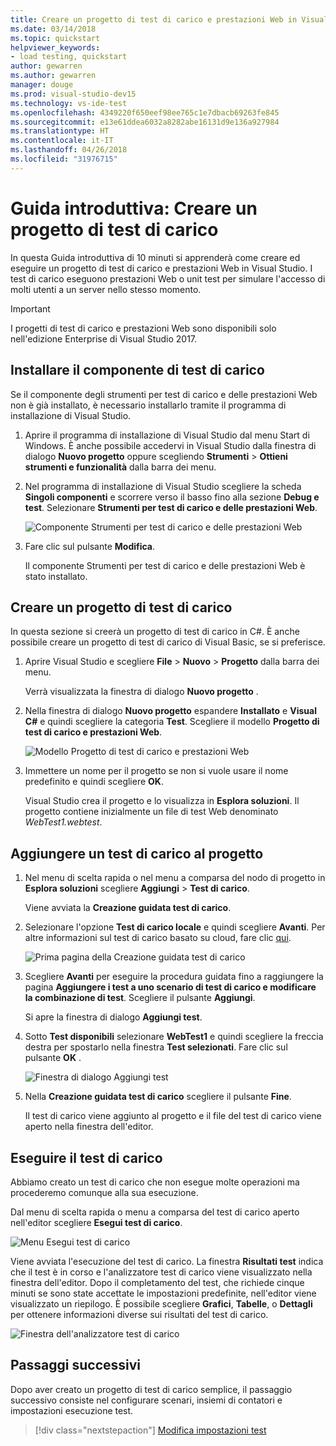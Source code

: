 ```yaml
---
title: Creare un progetto di test di carico e prestazioni Web in Visual Studio
ms.date: 03/14/2018
ms.topic: quickstart
helpviewer_keywords:
- load testing, quickstart
author: gewarren
ms.author: gewarren
manager: douge
ms.prod: visual-studio-dev15
ms.technology: vs-ide-test
ms.openlocfilehash: 4349220f650eef98ee765c1e7dbacb69263fe845
ms.sourcegitcommit: e13e61ddea6032a8282abe16131d9e136a927984
ms.translationtype: HT
ms.contentlocale: it-IT
ms.lasthandoff: 04/26/2018
ms.locfileid: "31976715"
---
```

# <a name="quickstart-create-a-load-test-project"></a>Guida introduttiva: Creare un progetto di test di carico

In questa Guida introduttiva di 10 minuti si apprenderà come creare ed eseguire un progetto di test di carico e prestazioni Web in Visual Studio. I test di carico eseguono prestazioni Web o unit test per simulare l'accesso di molti utenti a un server nello stesso momento.

> [!IMPORTANT]
> I progetti di test di carico e prestazioni Web sono disponibili solo nell'edizione Enterprise di Visual Studio 2017.

## <a name="install-the-load-testing-component"></a>Installare il componente di test di carico

Se il componente degli strumenti per test di carico e delle prestazioni Web non è già installato, è necessario installarlo tramite il programma di installazione di Visual Studio.

1. Aprire il programma di installazione di Visual Studio dal menu Start di Windows. È anche possibile accedervi in Visual Studio dalla finestra di dialogo **Nuovo progetto** oppure scegliendo **Strumenti** > **Ottieni strumenti e funzionalità** dalla barra dei menu.

1. Nel programma di installazione di Visual Studio scegliere la scheda **Singoli componenti** e scorrere verso il basso fino alla sezione **Debug e test**. Selezionare **Strumenti per test di carico e delle prestazioni Web**.

   ![Componente Strumenti per test di carico e delle prestazioni Web](media/web-perf-load-testing-tools-component.png)

1. Fare clic sul pulsante **Modifica**.

   Il componente Strumenti per test di carico e delle prestazioni Web è stato installato.

## <a name="create-a-load-test-project"></a>Creare un progetto di test di carico

In questa sezione si creerà un progetto di test di carico in C#. È anche possibile creare un progetto di test di carico di Visual Basic, se si preferisce.

1. Aprire Visual Studio e scegliere **File** > **Nuovo** > **Progetto** dalla barra dei menu.

   Verrà visualizzata la finestra di dialogo **Nuovo progetto** .

1. Nella finestra di dialogo **Nuovo progetto** espandere **Installato** e **Visual C#** e quindi scegliere la categoria **Test**. Scegliere il modello **Progetto di test di carico e prestazioni Web**.

   ![Modello Progetto di test di carico e prestazioni Web](media/web-perf-load-test-project-template.png)

1. Immettere un nome per il progetto se non si vuole usare il nome predefinito e quindi scegliere **OK**.

   Visual Studio crea il progetto e lo visualizza in **Esplora soluzioni**. Il progetto contiene inizialmente un file di test Web denominato *WebTest1.webtest*.

## <a name="add-a-load-test-to-the-project"></a>Aggiungere un test di carico al progetto

1. Nel menu di scelta rapida o nel menu a comparsa del nodo di progetto in **Esplora soluzioni** scegliere **Aggiungi** > **Test di carico**.

   Viene avviata la **Creazione guidata test di carico**.

1. Selezionare l'opzione **Test di carico locale** e quindi scegliere **Avanti**. Per altre informazioni sul test di carico basato su cloud, fare clic [qui](/vsts/load-test/get-started-simple-cloud-load-test).

   ![Prima pagina della Creazione guidata test di carico](media/load-test-wizard-page-1.png)

1. Scegliere **Avanti** per eseguire la procedura guidata fino a raggiungere la pagina **Aggiungere i test a uno scenario di test di carico e modificare la combinazione di test**. Scegliere il pulsante **Aggiungi**.

   Si apre la finestra di dialogo **Aggiungi test**.

1. Sotto **Test disponibili** selezionare **WebTest1** e quindi scegliere la freccia destra per spostarlo nella finestra **Test selezionati**. Fare clic sul pulsante **OK** .

   ![Finestra di dialogo Aggiungi test](media/add-tests-dialog-box.png)

1. Nella **Creazione guidata test di carico** scegliere il pulsante **Fine**.

   Il test di carico viene aggiunto al progetto e il file del test di carico viene aperto nella finestra dell'editor.

## <a name="run-the-load-test"></a>Eseguire il test di carico

Abbiamo creato un test di carico che non esegue molte operazioni ma procederemo comunque alla sua esecuzione.

Dal menu di scelta rapida o menu a comparsa del test di carico aperto nell'editor scegliere **Esegui test di carico**.

![Menu Esegui test di carico](media/run-load-test.png)

Viene avviata l'esecuzione del test di carico. La finestra **Risultati test** indica che il test è in corso e l'analizzatore test di carico viene visualizzato nella finestra dell'editor. Dopo il completamento del test, che richiede cinque minuti se sono state accettate le impostazioni predefinite, nell'editor viene visualizzato un riepilogo. È possibile scegliere **Grafici**, **Tabelle**, o **Dettagli** per ottenere informazioni diverse sui risultati del test di carico.

![Finestra dell'analizzatore test di carico](media/load-test-analyzer.png)

## <a name="next-steps"></a>Passaggi successivi

Dopo aver creato un progetto di test di carico semplice, il passaggio successivo consiste nel configurare scenari, insiemi di contatori e impostazioni esecuzione test.

> [!div class="nextstepaction"]
> [Modifica impostazioni test](edit-load-tests.md)